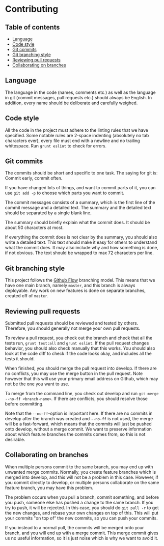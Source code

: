 <!---
Copyright (C) 2014 Jonas Amundsen, Trygve Aaberge

This program is free software: you can redistribute it and/or modify
it under the terms of the GNU Affero General Public License as
published by the Free Software Foundation, either version 3 of the
License, or (at your option) any later version.

This program is distributed in the hope that it will be useful,
but WITHOUT ANY WARRANTY; without even the implied warranty of
MERCHANTABILITY or FITNESS FOR A PARTICULAR PURPOSE.  See the
GNU Affero General Public License for more details.

You should have received a copy of the GNU Affero General Public License
along with this program.  If not, see <http://www.gnu.org/licenses/>.
-->

Contributing
============

## Table of contents

* [Language](#language)
* [Code style](#code-style)
* [Git commits](#git-commits)
* [Git branching style](#git-branching-style)
* [Reviewing pull requests](#reviewing-pull-requests)
* [Collaborating on branches](#collaborating-on-branches)

## Language

The language in the code (names, comments etc.) as well as the language in git
(commit messages, pull requests etc.) should always be English. In addition,
every name should be deliberate and carefully weighed.

## Code style

All the code in the project must adhere to the linting rules that we have
specified. Some notable rules are 2-space indenting (absolutely no tab
characters ever), every file must end with a newline and no trailing
whitespace. Run `grunt eslint` to check for errors.

## Git commits

The commits should be short and specific to one task. The saying for git is:
Commit early, commit often.

If you have changed lots of things, and want to commit parts of it, you can use
`git add -p` to choose which parts you want to commit.

The commit messages consists of a summary, which is the first line of the
commit message and a detailed text. The summary and the detailed text should be
separated by a single blank line.

The summary should briefly explain what the commit does. It should be about 50
characters at most.

If everything the commit does is not clear by the summary, you should also
write a detailed text. This text should make it easy for others to understand
what the commit does. It may also include why and how something is done, if not
obvious. The text should be wrapped to max 72 characters per line.

## Git branching style

This project follows the [Github Flow][github-flow] branching model. This means
that we have one main branch, namely `master`, and this branch is always
deployable. Any work on new features is done on separate branches, created off
of `master`.

[github-flow]: http://scottchacon.com/2011/08/31/github-flow.html

## Reviewing pull requests

Submitted pull requests should be reviewed and tested by others. Therefore, you
should generally not merge your own pull requests.

To review a pull request, you check out the branch and check that all the tests
run, `grunt test:all` and `grunt eslint`. If the pull request changes behavior, you
should also check manually that this works. You should also look at the code
diff to check if the code looks okay, and includes all the tests it should.

When finished, you should merge the pull request into develop. If there are no
conflicts, you may use the merge button in the pull request. Note however that
this will use your primary email address on Github, which may not be the one
you want to use.

To merge from the command line, you check out develop and run `git merge
--no-ff <branch-name>`. If there are conflicts, you should resolve those before
committing.

Note that the `--no-ff`-option is important here. If there are no commits in
develop after the branch was created and `--no-ff` is not used, the merge will
be a fast-forward, which means that the commits will just be pushed onto
develop, without a merge commit. We want to preserve information about which
feature branches the commits comes from, so this is not desirable.

## Collaborating on branches

When multiple persons commit to the same branch, you may end up with unwanted
merge commits. Normally, you create feature branches which is merged into
develop, and this will not be a problem in this case. However, if you commit
directly to develop, or multiple persons collaborate on the same feature
branch, you may have this problem.

The problem occurs when you pull a branch, commit something, and before you
push, someone else has pushed a change to the same branch. If you try to push,
it will be rejected. In this case, you should do `git pull -r` to get the new
changes, and rebase your own changes on top of this. This will put your commits
"on top of" the new commits, so you can push your commits.

If you instead to a normal pull, the commits will be merged onto your branch,
and you will end up with a merge commit. This merge commit gives us no useful
information, so it is just noise which is why we want to avoid it.
